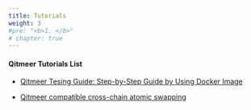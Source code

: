 ```yaml
---
title: Tutorials
weight: 3
#pre: "<b>1. </b>"
# chapter: true
---
```


#### Qitmeer Tutorials List

- [Qitmeer Tesing Guide: Step-by-Step Guide by Using Docker Image](./qitmeer-docker-test)

- [Qitmeer compatible cross-chain atomic swapping](./atomicswap-compatible)